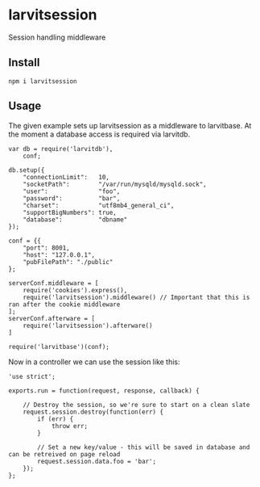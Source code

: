 # larvitsession

Session handling middleware

## Install

    npm i larvitsession

## Usage

The given example sets up larvitsession as a middleware to larvitbase. At the moment a database access is required via larvitdb.

    var db = require('larvitdb'),
        conf;

    db.setup({
    	"connectionLimit":   10,
    	"socketPath":        "/var/run/mysqld/mysqld.sock",
    	"user":              "foo",
    	"password":          "bar",
    	"charset":           "utf8mb4_general_ci",
    	"supportBigNumbers": true,
    	"database":          "dbname"
    });

    conf = {{
    	"port": 8001,
    	"host": "127.0.0.1",
    	"pubFilePath": "./public"
    };

    serverConf.middleware = [
    	require('cookies').express(),
    	require('larvitsession').middleware() // Important that this is ran after the cookie middleware
    ];
    serverConf.afterware = [
    	require('larvitsession').afterware()
    ]

    require('larvitbase')(conf);

Now in a controller we can use the session like this:

    'use strict';

    exports.run = function(request, response, callback) {

    	// Destroy the session, so we're sure to start on a clean slate
    	request.session.destroy(function(err) {
    		if (err) {
    			throw err;
    		}

    		// Set a new key/value - this will be saved in database and can be retreived on page reload
    		request.session.data.foo = 'bar';
    	});
    };